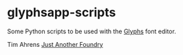 glyphsapp-scripts
=================

Some Python scripts to be used with the [Glyphs](http://www.glyphsapp.com/) font editor.

Tim Ahrens
[Just Another Foundry](http://justanotherfoundry.com/) 
